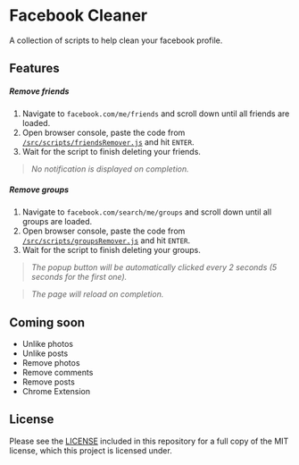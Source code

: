 # Facebook Cleaner

A collection of scripts to help clean your facebook profile.

## Features

##### Remove friends

1. Navigate to `facebook.com/me/friends` and scroll down until all friends are loaded.
2. Open browser console, paste the code from [`/src/scripts/friendsRemover.js`](/src/scripts/friendsRemover.js) and hit `ENTER`.
3. Wait for the script to finish deleting your friends.

> _No notification is displayed on completion._

##### Remove groups

1. Navigate to `facebook.com/search/me/groups` and scroll down until all groups are loaded.
2. Open browser console, paste the code from [`/src/scripts/groupsRemover.js`](/src/scripts/groupsRemover.js) and hit `ENTER`.
3. Wait for the script to finish deleting your groups.

> _The popup button will be automatically clicked every 2 seconds (5 seconds for the first one)._

> _The page will reload on completion._

## Coming soon

* Unlike photos
* Unlike posts
* Remove photos
* Remove comments
* Remove posts
* Chrome Extension

## License

Please see the [LICENSE](LICENSE.md) included in this repository for a full copy of the MIT license,
which this project is licensed under.